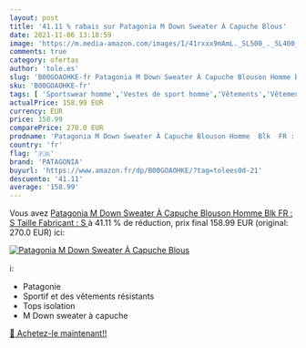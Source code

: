 ```yaml
---
layout: post
title: '41.11 % rabais sur Patagonia M Down Sweater À Capuche Blous'
date: 2021-11-06 13:18:59
image: 'https://m.media-amazon.com/images/I/41rxxx9mAmL._SL500_._SL400_.jpg'
comments: true
category: ofertas
author: 'tole.es'
slug: 'B00GOAOHKE-fr Patagonia M Down Sweater À Capuche Blouson Homme Blk FR :...'
sku: 'B00GOAOHKE-fr'
tags: [ 'Sportswear homme','Vestes de sport homme','Vêtements','Vêtements homme','patagonia', ]
actualPrice: 158.99 EUR
currency: EUR
price: 158.99
comparePrice: 270.0 EUR
prodname: 'Patagonia M Down Sweater À Capuche Blouson Homme  Blk  FR : S  Taille Fabricant : S '
country: 'fr'
flag: '🇫🇷'
brand: 'PATAGONIA'
buyurl: 'https://www.amazon.fr/dp/B00GOAOHKE/?tag=tolees0d-21'
descuento: '41.11'
average: '158.99'
---
```


Vous avez [Patagonia M Down Sweater À Capuche Blouson Homme  Blk  FR : S  Taille Fabricant : S ](https://www.amazon.fr/dp/B00GOAOHKE/?tag=tolees0d-21)  à  41.11 % de réduction, prix final  158.99 EUR (original: 270.0 EUR) ici:

[![Patagonia M Down Sweater À Capuche Blous](https://m.media-amazon.com/images/I/41rxxx9mAmL._SL500_._SL400_.jpg)](https://www.amazon.fr/dp/B00GOAOHKE/?tag=tolees0d-21)

ℹ️:

- Patagonie
- Sportif et des vêtements résistants
- Tops isolation
- M Down sweater à capuche

[🛒 Achetez-le maintenant!!](https://www.amazon.fr/dp/B00GOAOHKE/?tag=tolees0d-21)
